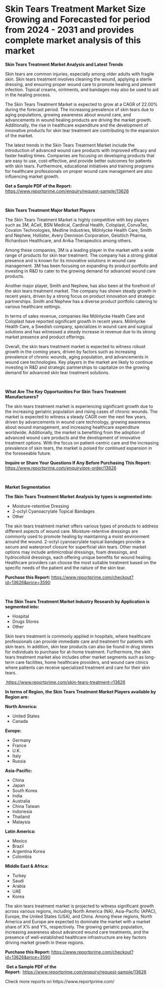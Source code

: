 <p><h1>Skin Tears Treatment Market Size Growing and Forecasted for period from 2024 - 2031 and provides complete market analysis of this market</h1></p><p><strong>Skin Tears Treatment Market Analysis and Latest Trends</strong></p>
<p><p>Skin tears are common injuries, especially among older adults with fragile skin. Skin tears treatment involves cleaning the wound, applying a sterile dressing, and ensuring proper wound care to promote healing and prevent infection. Topical creams, ointments, and bandages may also be used to aid in the healing process.</p><p>The Skin Tears Treatment Market is expected to grow at a CAGR of 22.00% during the forecast period. The increasing prevalence of skin tears due to aging populations, growing awareness about wound care, and advancements in wound healing products are driving the market growth. Additionally, the rise in healthcare expenditure and the development of innovative products for skin tear treatment are contributing to the expansion of the market.</p><p>The latest trends in the Skin Tears Treatment Market include the introduction of advanced wound care products with improved efficacy and faster healing times. Companies are focusing on developing products that are easy to use, cost-effective, and provide better outcomes for patients with skin tears. Furthermore, educational initiatives and training programs for healthcare professionals on proper wound care management are also influencing market growth.</p></p>
<p><strong>Get a Sample PDF of the Report:&nbsp;</strong> <a href="https://www.reportprime.com/enquiry/request-sample/13626">https://www.reportprime.com/enquiry/request-sample/13626</a></p>
<p>&nbsp;</p>
<p><strong>Skin Tears Treatment Major Market Players</strong></p>
<p><p>The Skin Tears Treatment Market is highly competitive with key players such as 3M, ACell, BSN Medical, Cardinal Health, Coloplast, ConvaTec, Covalon Technologies, Medline Industries, Mölnlycke Health Care, Smith and Nephew, Hollister, Avery Dennison Corporation, Geistlich Pharma, Richardson Healthcare, and Anika Therapeutics among others. </p><p>Among these companies, 3M is a leading player in the market with a wide range of products for skin tear treatment. The company has a strong global presence and is known for its innovative solutions in wound care management. 3M has been focusing on expanding its product portfolio and investing in R&D to cater to the growing demand for advanced wound care products.</p><p>Another major player, Smith and Nephew, has also been at the forefront of the skin tears treatment market. The company has shown steady growth in recent years, driven by a strong focus on product innovation and strategic partnerships. Smith and Nephew has a diverse product portfolio catering to various healthcare settings.</p><p>In terms of sales revenue, companies like Mölnlycke Health Care and Coloplast have reported significant growth in recent years. Mölnlycke Health Care, a Swedish company, specializes in wound care and surgical solutions and has witnessed a steady increase in revenue due to its strong market presence and product offerings.</p><p>Overall, the skin tears treatment market is expected to witness robust growth in the coming years, driven by factors such as increasing prevalence of chronic wounds, aging population, and advancements in wound care technologies. Key players in the market are likely to continue investing in R&D and strategic partnerships to capitalize on the growing demand for advanced skin tear treatment solutions.</p></p>
<p>&nbsp;</p>
<p><strong>What Are The Key Opportunities For Skin Tears Treatment Manufacturers?</strong></p>
<p><p>The skin tears treatment market is experiencing significant growth due to the increasing geriatric population and rising cases of chronic wounds. The market is expected to witness a steady CAGR over the next few years, driven by advancements in wound care technology, growing awareness about wound management, and increasing healthcare expenditure worldwide. Additionally, the market is benefiting from the adoption of advanced wound care products and the development of innovative treatment options. With the focus on patient-centric care and the increasing prevalence of skin tears, the market is poised for continued expansion in the foreseeable future.</p></p>
<p><strong>Inquire or Share Your Questions If Any Before Purchasing This Report:</strong> <a href="https://www.reportprime.com/enquiry/pre-order/13626">https://www.reportprime.com/enquiry/pre-order/13626</a></p>
<p>&nbsp;</p>
<p><strong>Market Segmentation</strong></p>
<p><strong>The Skin Tears Treatment Market Analysis by types is segmented into:</strong></p>
<p><ul><li>Moisture-retentive Dressing</li><li>2-octyl Cyanoacrylate Topical Bandages</li><li>Other</li></ul></p>
<p><p>The skin tears treatment market offers various types of products to address different aspects of wound care. Moisture-retentive dressings are commonly used to promote healing by maintaining a moist environment around the wound. 2-octyl cyanoacrylate topical bandages provide a secure and waterproof closure for superficial skin tears. Other market options may include antimicrobial dressings, foam dressings, and hydrocolloid dressings, each offering unique benefits for wound healing. Healthcare providers can choose the most suitable treatment based on the specific needs of the patient and the nature of the skin tear.</p></p>
<p><strong>Purchase this Report:&nbsp;</strong><a href="https://www.reportprime.com/checkout?id=13626&price=3590">https://www.reportprime.com/checkout?id=13626&price=3590</a></p>
<p>&nbsp;</p>
<p><strong>The Skin Tears Treatment Market Industry Research by Application is segmented into:</strong></p>
<p><ul><li>Hospital</li><li>Drugs Stores</li><li>Other</li></ul></p>
<p><p>Skin tears treatment is commonly applied in hospitals, where healthcare professionals can provide immediate care and treatment for patients with skin tears. In addition, skin tear products can also be found in drug stores for individuals to purchase for at-home treatment. Furthermore, the skin tears treatment market also includes other market segments such as long-term care facilities, home healthcare providers, and wound care clinics where patients can receive specialized treatment and care for their skin tears.</p></p>
<p><a href="https://www.reportprime.com/skin-tears-treatment-r13626">&nbsp;https://www.reportprime.com/skin-tears-treatment-r13626</a></p>
<p><strong>In terms of Region, the Skin Tears Treatment Market Players available by Region are:</strong></p>
<p>
    <p> <strong> North America: </strong>
        <ul>
            <li>United States</li>
            <li>Canada</li>
        </ul>
        </p> 
    <p> <strong> Europe: </strong>
        <ul>
            <li>Germany</li>
            <li>France</li>
            <li>U.K.</li>
            <li>Italy</li>
            <li>Russia</li>
        </ul>
        </p> 
    <p> <strong> Asia-Pacific: </strong>
        <ul>
            <li>China</li>
            <li>Japan</li>
            <li>South Korea</li>
            <li>India</li>
            <li>Australia</li>
            <li>China Taiwan</li>
            <li>Indonesia</li>
            <li>Thailand</li>
            <li>Malaysia</li>
        </ul>
        </p> 
    <p> <strong> Latin America: </strong>
        <ul>
            <li>Mexico</li>
            <li>Brazil</li>
            <li>Argentina Korea</li>
            <li>Colombia</li>
        </ul>
        </p> 
    <p> <strong> Middle East & Africa: </strong>
        <ul>
            <li>Turkey</li>
            <li>Saudi</li>
            <li>Arabia</li>
            <li>UAE</li>
            <li>Korea</li>
        </ul>
    </p>
    </p>
<p><p>The skin tears treatment market is projected to witness significant growth across various regions, including North America (NA), Asia-Pacific (APAC), Europe, the United States (USA), and China. Among these regions, North America and Europe are expected to dominate the market with a market share of X% and Y%, respectively. The growing geriatric population, increasing awareness about advanced wound care treatments, and the presence of well-established healthcare infrastructure are key factors driving market growth in these regions.</p></p>
<p><strong>Purchase this Report: </strong><a href="https://www.reportprime.com/checkout?id=13626&price=3590">https://www.reportprime.com/checkout?id=13626&price=3590</a></p>
<p>&nbsp;<strong>Get a Sample PDF of the Report:&nbsp;&nbsp;</strong><a href="https://www.reportprime.com/enquiry/request-sample/13626">https://www.reportprime.com/enquiry/request-sample/13626</a></p>
<p><strong></strong></p>
<p>Check more reports on https://www.reportprime.com/</p>